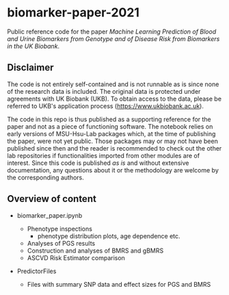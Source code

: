 # biomarker-paper-2021
Public reference code for the paper _Machine Learning Prediction of Blood and Urine Biomarkers from Genotype and of Disease Risk from Biomarkers in the UK Biobank_.

## Disclaimer
The code is not entirely self-contained and is not runnable as is since none of the research data is included. The original data is protected under agreements with UK Biobank (UKB). To obtain access to the data, please be referred to UKB's application process (https://www.ukbiobank.ac.uk). 

The code in this repo is thus published as a supporting reference for the paper and not as a piece of functioning software. The notebook relies on early versions of MSU-Hsu-Lab packages which, at the time of publishing the paper, were not yet public. Those packages may or may not have been published since then and the reader is recommended to check out the other lab repositories if functionalities imported from other modules are of interest. Since this code is published _as is_ and without extensive documentation, any questions about it or the methodology are welcome by the corresponding authors.

## Overview of content
- biomarker_paper.ipynb
  - Phenotype inspections
    - phenotype distribution plots, age dependence etc.
  - Analyses of PGS results
  - Construction and analyses of BMRS and gBMRS
  - ASCVD Risk Estimator comparison

- PredictorFiles
  - Files with summary SNP data and effect sizes for PGS and BMRS
